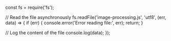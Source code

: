 const fs = require('fs');

// Read the file asynchronously
fs.readFile('image-processing.js', 'utf8', (err, data) => {
  if (err) {
    console.error('Error reading file:', err);
    return;
  }

  // Log the content of the file
  console.log(data);
});

